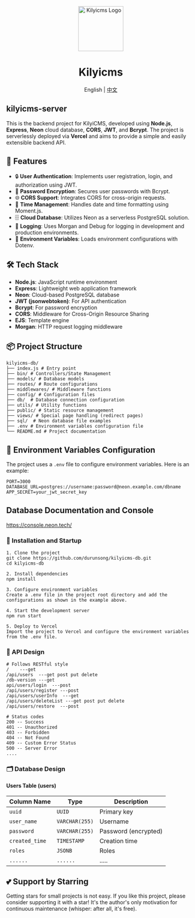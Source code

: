 <div align="center">
  <img alt="Kilyicms Logo" width="120" height="120" src="https://kilyicms-server.vercel.app/images/logo.png">
  <h1>Kilyicms</h1>
  <span>English | <a href="./README.md">中文</a></span>
</div>

## kilyicms-server

This is the backend project for KilyiCMS, developed using **Node.js**, **Express**, **Neon** cloud database, **CORS**, **JWT**, and **Bcrypt**. The project is serverlessly deployed via **Vercel** and aims to provide a simple and easily extensible backend API.

## 🎯 Features

- 🔒 **User Authentication**: Implements user registration, login, and authorization using JWT.
- 🔑 **Password Encryption**: Secures user passwords with Bcrypt.
- 🌐 **CORS Support**: Integrates CORS for cross-origin requests.
- 📅 **Time Management**: Handles date and time formatting using Moment.js.
- 🗄️ **Cloud Database**: Utilizes Neon as a serverless PostgreSQL solution.
- 🔧 **Logging**: Uses Morgan and Debug for logging in development and production environments.
- 🧰 **Environment Variables**: Loads environment configurations with Dotenv.

## 🛠️ Tech Stack

- **Node.js**: JavaScript runtime environment
- **Express**: Lightweight web application framework
- **Neon**: Cloud-based PostgreSQL database
- **JWT (jsonwebtoken)**: For API authentication
- **Bcrypt**: For password encryption
- **CORS**: Middleware for Cross-Origin Resource Sharing
- **EJS**: Template engine
- **Morgan**: HTTP request logging middleware

## 📦 Project Structure

```mariadb
kilyicms-db/
├── index.js # Entry point
├── bin/ # Controllers/State Management
├── models/ # Database models
├── routes/ # Route configurations
├── middlewares/ # Middleware functions
├── config/ # Configuration files
├── db/  # Database connection configuration
├── utils/ # Utility functions
├── public/ # Static resource management
├── views/ # Special page handling (redirect pages)
├── sql/  # Neon database file examples
├── .env # Environment variables configuration file
└── README.md # Project documentation
```

## 🔧 Environment Variables Configuration

The project uses a `.env` file to configure environment variables. Here is an example:

```mariadb
PORT=3000
DATABASE_URL=postgres://username:password@neon.example.com/dbname
APP_SECRET=your_jwt_secret_key
```

## Database Documentation and Console

https://console.neon.tech/

### 🚀 Installation and Startup

```pnpm
1. Clone the project
git clone https://github.com/durunsong/kilyicms-db.git
cd kilyicms-db

2. Install dependencies
npm install

3. Configure environment variables
Create a .env file in the project root directory and add the configurations as shown in the example above.

4. Start the development server
npm run start

5. Deploy to Vercel
Import the project to Vercel and configure the environment variables from the .env file.
```

### 📌 API Design

```pnpm
# Follows RESTful style
/    ---get
/api/users  ---get post put delete
/db-version ---get
api/users/login  ---post
/api/users/register ---post
/api/users/userInfo  ---get
/api/users/deleteList ---get post put delete
/api/users/restore  ---post

# Status codes
200 -- Success
401 -- Unauthorized
403 -- Forbidden
404 -- Not Found
409 -- Custom Error Status
500 -- Server Error
....
```

### 🗂️ Database Design

#### Users Table (users)

| Column Name    | Type           | Description        |
|----------------|----------------|--------------------|
| `uuid`         | `UUID`         | Primary key        |
| `user_name`    | `VARCHAR(255)` | Username           |
| `password`     | `VARCHAR(255)` | Password (encrypted) |
| `created_time` | `TIMESTAMP`    | Creation time      |
| `roles`        | `JSONB`        | Roles              |
| `......`       | `......`       | .....              |

## 💕 Support by Starring

Getting stars for small projects is not easy. If you like this project, please consider supporting it with a star! It's the author's only motivation for continuous maintenance (whisper: after all, it's free).

